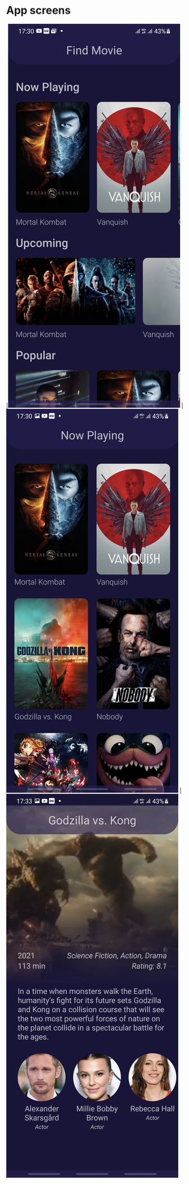 # App screens

|![](https://github.com/vkharapaev/find-movie/blob/master/art/screen1.jpg?raw=true) | ![](https://github.com/vkharapaev/find-movie/blob/master/art/screen2.jpg?raw=true) | ![](https://github.com/vkharapaev/find-movie/blob/master/art/screen3.jpg?raw=true)

